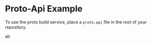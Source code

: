 # Proto-Api Example 

To use the proto build service, place a `proto.api` file in the root of your repository.

ab
